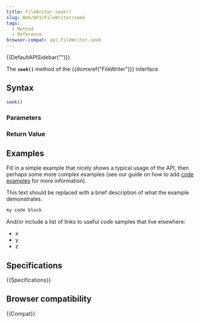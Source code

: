 ```yaml
---
title: FileWriter.seek()
slug: Web/API/FileWriter/seek
tags:
  - Method
  - Reference
browser-compat: api.FileWriter.seek
---
```

{{DefaultAPISidebar("")}}

The **`seek()`** method of the {{domxref("FileWriter")}} interface 

## Syntax

```js
seek()
```

### Parameters



### Return Value



## Examples

Fill in a simple example that nicely shows a typical usage of the API, then perhaps some more complex examples (see our guide on how to add [code examples](/en-US/docs/MDN/Contribute/Structures/Code_examples) for more information).

This text should be replaced with a brief description of what the example demonstrates.

```js
my code block
```

And/or include a list of links to useful code samples that live elsewhere:

*   x
*   y
*   z

## Specifications

{{Specifications}}

## Browser compatibility

{{Compat}}


